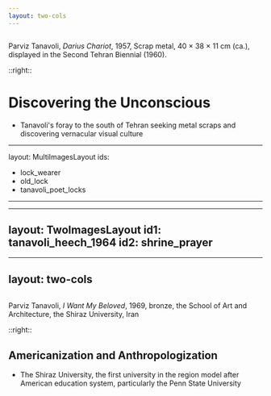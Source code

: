 ```yaml
---
layout: two-cols
---
```


<Image id="tanavoli_darius" class="h-[400px]" />
<p class="text-sm">
    Parviz Tanavoli, <i>Darius Chariot</i>, 1957, Scrap metal, 40 × 38 × 11 cm (ca.), displayed in the Second Tehran Biennial (1960).
</p>

::right::
# Discovering the Unconscious

- Tanavoli's foray to the south of Tehran seeking metal scraps and discovering vernacular visual culture

<!-- Tanavoli's revolt against the Pahlbod's patriarchcal model of patronage in the second biennial by an assemblege -->

---
layout: MultiImagesLayout
ids:
  - lock_wearer
  - old_lock
  - tanavoli_poet_locks
---

<!-- The incorporation of vernacular visual culture into Tanavoli's work was a significant development in the anthropologization of art in Iran.
Though neither a cohesive artistic school nor a unified movement, _Saqqākhāneh_ encompassed diverse artistic practices linked through their connection to Iranian religious visual culture, vernacular traditions, and folk art --- particularly devotional imagery and religious material culture.

-->

---
layout: TwoImagesLayout
id1: tanavoli_heech_1964
id2: shrine_prayer
---

<!--
The scholarship often focused on this Saqqākhāneh as the expression of "Iranian modernism". I think this erase the historical development and very nmuch put emphesis on Saqqakhaneh as the expression of national identity, which I think is a very narrow perspective and repeating the same narrative the Pahlavi regime was trying to promote.

-->

---
layout: two-cols
---

<Image id="tanavoli_shiraz" class="h-[430px]" />

<p class="text-xs">
Parviz Tanavoli, <i>I Want My Beloved</i>, 1969, bronze, the School of Art and Architecture, the Shiraz University, Iran
</p>

::right::
## Americanization and Anthropologization
- The Shiraz University, the first university in the region model after American education system, particularly the Penn State University
